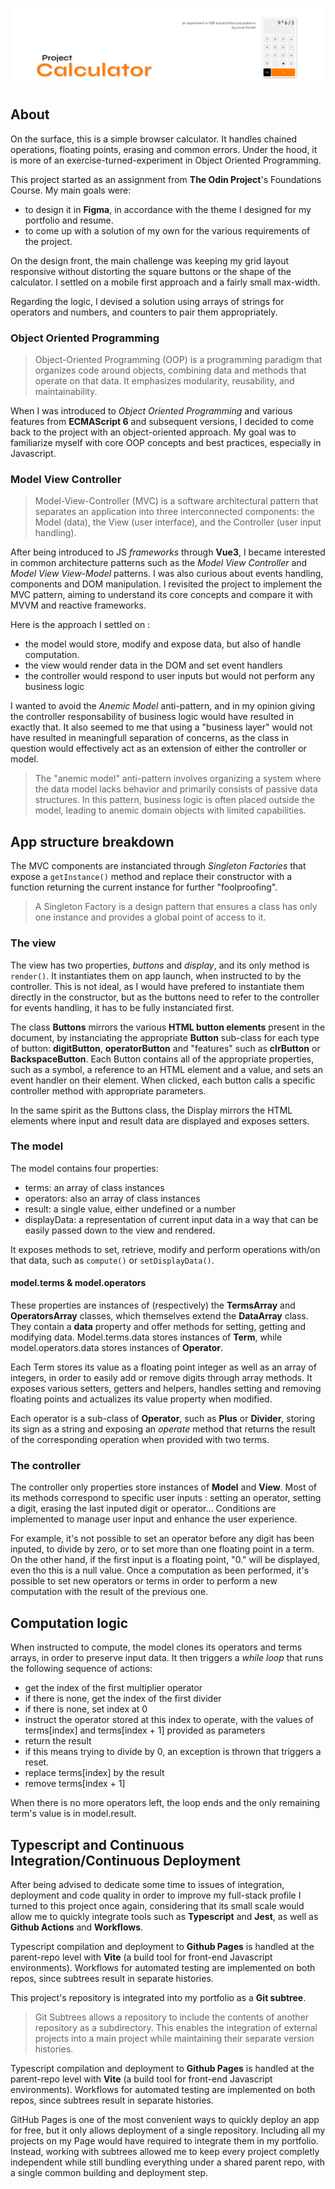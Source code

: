 ![header](https://github.com/LouisCoutel/Calculator/blob/main/CalcHeader.png)
## About
On the surface, this is a simple browser calculator. It handles chained operations, floating points, erasing and common errors. Under the hood, it is more of an exercise-turned-experiment in Object Oriented Programming.

This project started as an assignment from **The Odin Project**'s Foundations Course. My main goals were:
- to design it in **Figma**, in accordance with the theme I designed for my portfolio and resume.
- to come up with a solution of my own for the various requirements of the project.

On the design front, the main challenge was keeping my grid layout responsive without distorting the square buttons or the shape of the calculator. I settled on a mobile first approach and a fairly small max-width.

Regarding the logic, I devised a solution using arrays of strings for operators and numbers, and counters to pair them appropriately.

### Object Oriented Programming
> Object-Oriented Programming (OOP) is a programming paradigm that organizes code around objects, combining data and methods that operate on that data. It emphasizes modularity, reusability, and maintainability.

When I was introduced to *Object Oriented Programming* and various features from **ECMAScript 6** and subsequent versions, I decided to come back to the project with an object-oriented approach.
My goal was to familiarize myself with core OOP concepts and best practices, especially in Javascript.


### Model View Controller
> Model-View-Controller (MVC) is a software architectural pattern that separates an application into three interconnected components: the Model (data), the View (user interface), and the Controller (user input handling). 

After being introduced to JS *frameworks* through **Vue3**, I became interested in common architecture patterns such as the *Model View Controller* and *Model View View-Model* patterns. I was also curious about events handling, components and DOM manipulation. I revisited the project to implement the MVC pattern, aiming to understand its core concepts and compare it with MVVM and reactive frameworks.

Here is the approach I settled on :
- the model would store, modify and expose data, but also of handle computation. 
- the view would render data in the DOM and set event handlers
- the controller would respond to user inputs but would not perform any business logic

I wanted to avoid the *Anemic Model* anti-pattern, and in my opinion giving the controller responsability of business logic would have resulted in exactly that. It also seemed to me that using a "business layer" would not have resulted in meaningfull separation of concerns, as the class in question would effectively act as an extension of either the controller or model.

> The "anemic model" anti-pattern involves organizing a system where the data model lacks behavior and primarily consists of passive data structures. In this pattern, business logic is often placed outside the model, leading to anemic domain objects with limited capabilities.


## App structure breakdown
The MVC components are instanciated through *Singleton Factories* that expose a `getInstance()` method and replace their constructor with a function returning the current instance for further "foolproofing".

> A Singleton Factory is a design pattern that ensures a class has only one instance and provides a global point of access to it.


### The view
The view has two properties, *buttons* and *display*, and its only method is `render()`. It instantiates them on app launch, when instructed to by the controller. This is not ideal, as I would have prefered to instantiate them directly in the constructor, but as the buttons need to refer to the controller for events handling, it has to be fully instanciated first.

The class **Buttons** mirrors the various **HTML button elements** present in the document, by instanciating the appropriate **Button** sub-class for each type of button: **digitButton**, **operatorButton** and "features" such as **clrButton** or **BackspaceButton**. Each Button contains all of the appropriate properties, such as a symbol, a reference to an HTML element and a value, and sets an event handler on their element. When clicked, each button calls a specific controller method with appropriate parameters.

In the same spirit as the Buttons class, the Display mirrors the HTML elements where input and result data are displayed and exposes setters.


### The model
The model contains four properties: 
- terms: an array of class instances
- operators: also an array of class instances
- result: a single value, either undefined or a number
- displayData: a representation of current input data in a way that can be easily passed down to the view and rendered.

It exposes methods to set, retrieve, modify and perform operations with/on that data, such as ``compute()`` or ``setDisplayData()``.


#### model.terms & model.operators
These properties are instances of (respectively) the **TermsArray** and **OperatorsArray** classes, which themselves extend the **DataArray** class. They contain a **data** property and offer methods for setting, getting and modifying data. Model.terms.data stores instances of **Term**, while model.operators.data stores instances of **Operator**.

Each Term stores its value as a floating point integer as well as an array of integers, in order to easily add or remove digits through array methods. It exposes various setters, getters and helpers, handles setting and removing floating points and actualizes its value property when modified.

Each operator is a sub-class of **Operator**, such as **Plus** or **Divider**, storing its sign as a string and exposing an *operate* method that returns the result of the corresponding operation when provided with two terms.


### The controller
The controller only properties store instances of **Model** and **View**. Most of its methods correspond to specific user inputs : setting an operator, setting a digit, erasing the last inputed digit or operator... Conditions are implemented to manage user input and enhance the user experience.

For example, it's not possible to set an operator before any digit has been inputed, to divide by zero, or to set more than one floating point in a term. On the other hand, if the first input is a floating point, "0." will be displayed, even tho this is a null value. Once a computation as been performed, it's possible to set new operators or terms in order to perform a new computation with the result of the previous one.


## Computation logic
When instructed to compute, the model clones its operators and terms arrays, in order to preserve input data. It then triggers a *while loop* that runs the following sequence of actions:
- get the index of the first multiplier operator
- if there is none, get the index of the first divider
- if there is none, set index at 0
- instruct the operator stored at this index to operate, with the values of terms[index] and terms[index + 1] provided as parameters
- return the result 
- if this means trying to divide by 0, an exception is thrown that triggers a reset.
- replace terms[index] by the result
- remove terms[index + 1]

When there is no more operators left, the loop ends and the only remaining term's value is in model.result.


## Typescript and Continuous Integration/Continuous Deployment
After being advised to dedicate some time to issues of integration, deployment and code quality in order to improve my full-stack profile I turned to this project once again, considering that its small scale would allow me to quickly integrate tools such as **Typescript** and **Jest**, as well as **Github Actions** and **Workflows**.

Typescript compilation and deployment to **Github Pages** is handled at the parent-repo level with **Vite** (a build tool for front-end Javascript environments). Workflows for automated testing are implemented on both repos, since subtrees result in separate histories.

This project's repository is integrated into my portfolio as a **Git subtree**. 

> Git Subtrees allows a repository to include the contents of another repository as a subdirectory. This enables the integration of external projects into a main project while maintaining their separate version histories.

Typescript compilation and deployment to **Github Pages** is handled at the parent-repo level with **Vite** (a build tool for front-end Javascript environments). Workflows for automated testing are implemented on both repos, since subtrees result in separate histories.

GitHub Pages is one of the most convenient ways to quickly deploy an app for free, but it only allows deployment of a single repository. Including all my projects on my Page would have required to integrate them in my portfolio. Instead, working with subtrees allowed me to keep every project completly independent while still bundling everything under a shared parent repo, with a single common building and deployment step.
